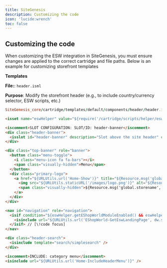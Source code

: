 ```yaml
---
title: SiteGenesis
description: Customizing the code
icon: 'lucide:wrench'
toc: false
---
```


## Customizing the code

When customizing the ESW integration in SiteGenesis, you must ensure changes are applied to the correct cartridge and file paths. Below is an example for customizing storefront templates

**Templates**

**File:**: `header.isml`

**Purpose**: Modify the storefront header (e.g., to include country/currency selector, ESW scripts, etc.)

```rb [Path]
SiteGenesis_core/cartridge/templates/default/components/header/header.isml
```

```html height=150 collapse
<isset name="eswHelper" value="${require('/cartridge/scripts/helper/eswHelper').getEswHelper()}" scope="page" /> // [\!code focus]

<iscomment>SLOT CONFIGURATION: SLOT/ID: header-banner</iscomment>
<div class="header-banner">
  <isslot id="header-banner" description="Slot above the site header" context="global" />
</div>

<div class="top-banner" role="banner">
  <button class="menu-toggle">
    <i class="menu-icon fa fa-bars"></i>
    <span class="visually-hidden">Menu</span>
  </button>
  <div class="primary-logo">
    <a href="${URLUtils.url('Home-Show')}" title="${Resource.msg('global.homepage.tooltip', 'locale', null, Resource.msg('global.storename', 'locale', null))}">
      <img src="${URLUtils.staticURL('/images/logo.png')}" alt="${Resource.msg('global.storename', 'locale', null)}" />
      <span class="visually-hidden">${Resource.msg('global.storename', 'locale', null)}</span>
    </a>
  </div>
</div>

<nav id="navigation" role="navigation">
  <isif condition="${eswHelper.getEShopWorldModuleEnabled() && eswHelper.getEnableLandingPage() && request.httpParameterMap.get(dw.system.Site.current.preferences.custom.eswCountryUrlParam) != null}"> // [\!code focus]
    <isinclude url="${URLUtils.url('EShopWorld-GetEswLandingPage', dw.system.Site.current.getCustomPreferenceValue('eswCountryUrlParam'), pdict.CurrentHttpParameterMap)}" /> // [\!code focus]
  </isif> // [\!code focus]
</nav>

<div class="header-search">
  <isinclude template="search/simplesearch" />
</div>

<iscomment>INCLUDE: category menu</iscomment>
<isinclude url="${URLUtils.url('Home-IncludeHeaderMenu')}" />
```


